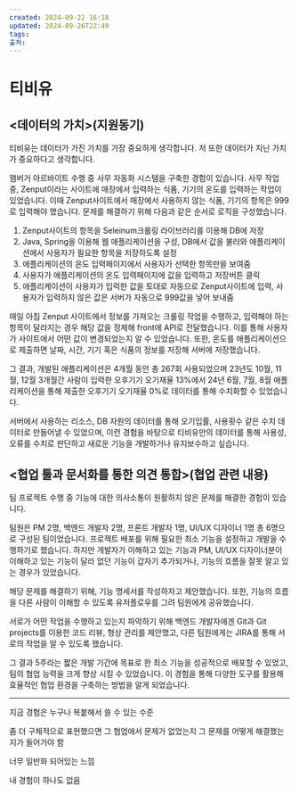 ```yaml
---
created: 2024-09-22 16:18
updated: 2024-09-26T22:49
tags: 
출처: 
---
```

# 티비유

## <데이터의 가치>(지원동기)

티비유는 데이터가 가진 가치를 가장 중요하게 생각합니다. 저 또한 데이터가 지닌 가치가 중요하다고 생각합니다.

햄버거 아르바이트 수행 중 사무 자동화 시스템을 구축한 경험이 있습니다. 사무 작업 중, Zenput이라는 사이트에 매장에서 입력하는 식품, 기기의 온도를 입력하는 작업이 있었습니다. 이때 Zenput사이트에서 매장에서 사용하지 않는 식품, 기기의 항목은 999로 입력해야 했습니다. 문제를 해결하기 위해 다음과 같은 순서로 로직을 구성했습니다.

1. Zenput사이트의 항목을 Seleinum크롤링 라이브러리를 이용해 DB에 저장
2. Java, Spring을 이용해 웹 애플리케이션을 구성, DB에서 값을 불러와 애플리케이션에서 사용자가 필요한 항목을 저장하도록 설정
3. 애플리케이션의 온도 입력페이지에서 사용자가 선택한 항목만을 보여줌
4. 사용자가 애플리케이션의 온도 입력페이지에 값을 입력하고 저장버튼 클릭
5. 애플리케이션이 사용자가 입력한 값을 토대로 자동으로 Zenput사이트에 입력, 사용자가 입력하지 않은 값은 서버가 자동으로 999값을 넣어 보내줌

매일 아침 Zenput 사이트에서 정보를 가져오는 크롤링 작업을 수행하고, 입력해야 하는 항목이 달라지는 경우 해당 값을 정제해 front에 API로 전달했습니다. 이를 통해 사용자가 사이트에서 어떤 값이 변경되었는지 알 수 있었습니다. 또한, 온도를 애플리케이션으로 제출하면 날짜, 시간, 기기 혹은 식품의 정보를 저장해 서버에 저장했습니다.

그 결과, 개발된 애플리케이션은 4개월 동안 총 267회 사용되었으며 23년도 10월, 11월, 12월 3개월간 사람이 입력한 오후기기 오기재율 13%에서 24년 6월, 7월, 8월 애플리케이션을 통해 제출한 오후기기 오기재율 0%로 데이터를 통해 수치화할 수 있었습니다.

서버에서 사용하는 리소스, DB 자원의 데이터를 통해 오기입률, 사용횟수 같은 수치 데이터로 만들어낼 수 있었으며, 이런 경험을 바탕으로 티비유만의 데이터를 통해 사용성, 오류를 수치로 판단하고 새로운 기능을 개발하거나 유지보수하고 싶습니다.

## <협업 툴과 문서화를 통한 의견 통합>(협업 관련 내용)

팀 프로젝트 수행 중 기능에 대한 의사소통이 원활하지 않은 문제를 해결한 경험이 있습니다.

팀원은 PM 2명, 백엔드 개발자 2명, 프론트 개발자 1명, UI/UX 디자이너 1명 총 6명으로 구성된 팀이었습니다. 프로젝트 배포를 위해 필요한 최소 기능을 설정하고 개발을 수행하기로 했습니다. 하지만 개발자가 이해하고 있는 기능과 PM, UI/UX 디자이너분이 이해하고 있는 기능이 달라 없던 기능이 갑자기 추가되거나, 기능의 흐름을 잘못 알고 있는 경우가 있었습니다.

해당 문제를 해결하기 위해, 기능 명세서를 작성하자고 제안했습니다. 또한, 기능의 흐름을 다른 사람이 이해할 수 있도록 유저플로우를 그려 팀원에게 공유했습니다.

서로가 어떤 작업을 수행하고 있는지 파악하기 위해 백엔드 개발자에겐 Git과 Git projects를 이용한 코드 리뷰, 형상 관리를 제안했고, 다른 팀원에게는 JIRA를 통해 서로의 작업을 알 수 있도록 했습니다.

그 결과 5주라는 짧은 개발 기간에 목표로 한 최소 기능을 성공적으로 배포할 수 있었고, 팀의 협업 능력을 크게 향상 시킬 수 있었습니다. 이 경험을 통해 다양한 도구를 활용해 효율적인 협업 환경을 구축하는 방법을 알게 되었습니다.

---

지금 경험은 누구나 복붙해서 쓸 수 있는 수준

좀 더 구체적으로 표현했으면 그 협업에서 문제가 없었는지 그 문제를 어떻게 해결했는지가 들어가야 함

너무 일반화 되어있는 느낌

내 경험이 하나도 없음